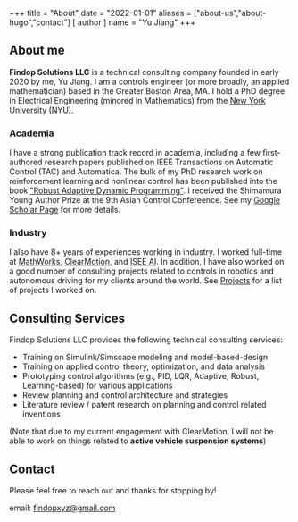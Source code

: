 +++
title = "About"
date = "2022-01-01"
aliases = ["about-us","about-hugo","contact"]
[ author ]
  name = "Yu Jiang"
+++

## About me
**Findop Solutions LLC** is a technical consulting company founded in early 2020 by me, Yu Jiang. I am a controls engineer (or more broadly, an applied mathematician) based in the Greater Boston Area, MA. I hold a PhD degree in Electrical Engineering (minored in Mathematics) from the [New York University (NYU)](https://www.nyu.edu). 

### Academia
I have a strong publication track record in academia, including a few first-authored research papers published on IEEE Transactions on Automatic Control (TAC) and Automatica. The bulk of my PhD research work on reinforcement learning and nonlinear control has been published into the book ["Robust Adaptive Dynamic Programming"](https://www.wiley.com/en-us/Robust+Adaptive+Dynamic+Programming-p-9781119132646). I received the Shimamura Young Author Prize at the 9th Asian Control Confereence. See my [Google Scholar Page](https://scholar.google.com/citations?user=QYanTRsAAAAJ&hl=en) for more details.

### Industry

I also have 8+ years of experiences working in industry. I worked full-time at [MathWorks](https://www.mathworks.com), [ClearMotion](https://www.clearmotion.com), and [ISEE AI](https://www.isee.ai). In addition, I have also worked on a good number of consulting projects related to controls in robotics and autonomous driving for my clients around the world. See [Projects](...) for a list of projects I worked on.


## Consulting Services
Findop Solutions LLC provides the following technical consulting services:

* Training on Simulink/Simscape modeling and model-based-design
* Training on applied control theory, optimization, and data analysis
* Prototyping control algorithms (e.g., PID, LQR, Adaptive, Robust, Learning-based) for various applications
* Review planning and control architecture and strategies
* Literature review / patent research on planning and control related inventions

(Note that due to my current engagement with ClearMotion, I will not be able to work on things related to **active vehicle suspension systems**)

## Contact
Please feel free to reach out and thanks for stopping by!

email: findopxyz@gmail.com
